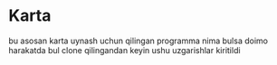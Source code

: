 # Karta
bu asosan karta uynash uchun qilingan programma
nima bulsa doimo harakatda bul
clone qilingandan keyin ushu uzgarishlar kiritildi